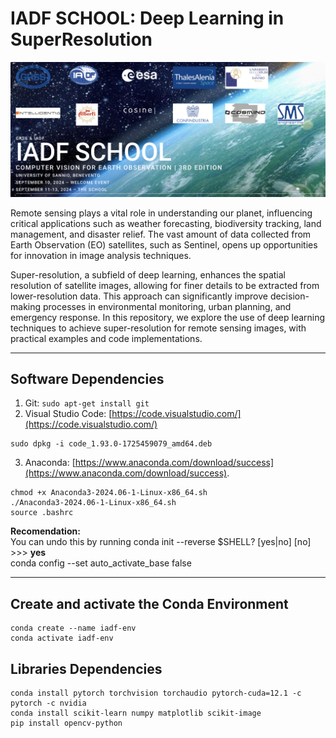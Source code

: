 # IADF SCHOOL: Deep Learning in SuperResolution


![Logo](images/logoIADF.png)



Remote sensing plays a vital role in understanding our planet, influencing critical applications such as weather forecasting, biodiversity tracking, land management, and disaster relief. The vast amount of data collected from Earth Observation (EO) satellites, such as Sentinel, opens up opportunities for innovation in image analysis techniques.

Super-resolution, a subfield of deep learning, enhances the spatial resolution of satellite images, allowing for finer details to be extracted from lower-resolution data. This approach can significantly improve decision-making processes in environmental monitoring, urban planning, and emergency response. In this repository, we explore the use of deep learning techniques to achieve super-resolution for remote sensing images, with practical examples and code implementations.

---

## Software Dependencies

1. Git: ``` sudo apt-get install git ```
2. Visual Studio Code: [https://code.visualstudio.com/](https://code.visualstudio.com/)
```
sudo dpkg -i code_1.93.0-1725459079_amd64.deb
```
3. Anaconda: [https://www.anaconda.com/download/success](https://www.anaconda.com/download/success).
```
chmod +x Anaconda3-2024.06-1-Linux-x86_64.sh
./Anaconda3-2024.06-1-Linux-x86_64.sh
source .bashrc
```
**Recomendation:** \
You can undo this by running conda init --reverse $SHELL? [yes|no]
[no] >>> **yes** \
conda config --set auto_activate_base false

---

## Create and activate the Conda Environment
```
conda create --name iadf-env
conda activate iadf-env
```

## Libraries Dependencies
```
conda install pytorch torchvision torchaudio pytorch-cuda=12.1 -c pytorch -c nvidia
conda install scikit-learn numpy matplotlib scikit-image
pip install opencv-python
```